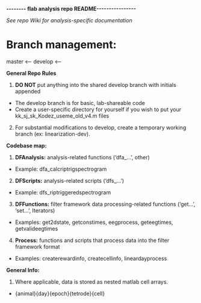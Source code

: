 **-------- flab analysis repo README----------------**

*See repo Wiki for analysis-specific documentation*

# **Branch management:** #
master <-- develop <-- <feature branch>

**General Repo Rules**

1. **DO NOT** put anything into the shared develop branch with initials appended

* The develop branch is for basic, lab-shareable code
* Create a user-specific directory for yourself if you wish to put your kk_sj_sk_Kodez_useme_old_v4.m files

2. For substantial modifications to develop, create a temporary working branch (ex: linearization-dev). 


**Codebase map:**

1. **DFAnalysis:** analysis-related functions (‘dfa_...’, other)

* Example: dfa_calcriptrigspectrogram

2. **DFScripts:** analysis-related scripts (‘dfs_...’)

* Example: dfs_riptriggeredspectrogram

3. **DFFunctions:** filter framework data processing-related functions (‘get...’, ‘set…’, Iterators)

* Examples: get2dstate, getconstimes, eegprocess, geteegtimes, getvalideegtimes

4. **Process:** functions and scripts that process data into the filter framework format

* Examples: createrewardinfo, createcellinfo, lineardayprocess



**General Info:**

1. Where applicable, data is stored as nested matlab cell arrays.
* {animal}{day}{epoch}{tetrode}{cell}